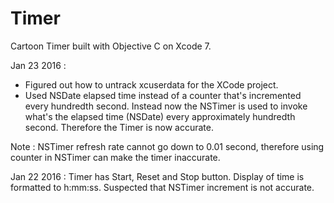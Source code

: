 # Timer
Cartoon Timer built with Objective C on Xcode 7.

Jan 23 2016 :
- Figured out how to untrack xcuserdata for the XCode project.
- Used NSDate elapsed time instead of a counter that's incremented every hundredth second. Instead now the NSTimer is used to invoke what's the elapsed time (NSDate) every approximately hundredth second. Therefore the Timer is now accurate.

Note : NSTimer refresh rate cannot go down to 0.01 second, therefore using counter in NSTimer can make the timer inaccurate.


Jan 22 2016 : Timer has Start, Reset and Stop button. Display of time is formatted to h:mm:ss. Suspected that NSTimer increment is not accurate.
